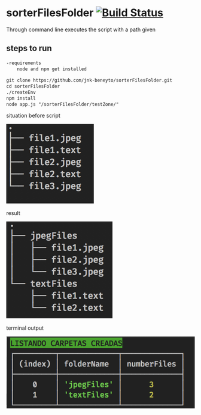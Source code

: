 # sorterFilesFolder [![Build Status](https://travis-ci.org/jnk-beneyto/sorterFilesFolder.svg?branch=master)](https://travis-ci.org/jnk-beneyto/sorterFilesFolder)

Through command line executes the script with a path given

## steps to run

    -requirements
        node and npm get installed

```
git clone https://github.com/jnk-beneyto/sorterFilesFolder.git
cd sorterFilesFolder
./createEnv
npm install
node app.js "/sorterFilesFolder/testZone/"
```

situation before script

![initial tree folder](/img/strInicial.png "INITIAL")

result

![final tree folder](/img/strFinal.png "FINAL")

terminal output

![data info](/img/resumenDatos.png "RESUMEN")
